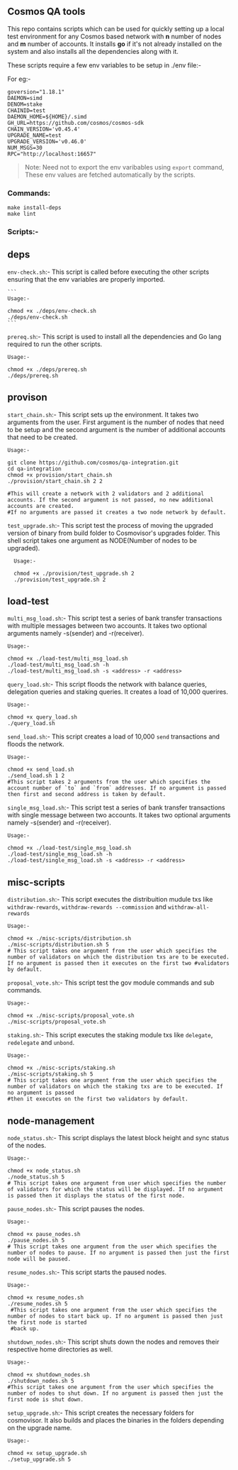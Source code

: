 ## Cosmos QA tools

This repo contains scripts which can be used for quickly setting up a local test environment for any Cosmos based network with **n** number of nodes and **m** number of accounts.
It installs **go** if it's not already installed on the system and also installs all the dependencies along with it. 

These scripts require a few env variables to be setup in ./env file:-

For eg:- 
```
goversion="1.18.1"
DAEMON=simd
DENOM=stake
CHAINID=test
DAEMON_HOME=${HOME}/.simd
GH_URL=https://github.com/cosmos/cosmos-sdk
CHAIN_VERSION='v0.45.4'
UPGRADE_NAME=test
UPGRADE_VERSION='v0.46.0'
NUM_MSGS=30
RPC="http://localhost:16657"
```
>Note: Need not to export the env varibables using `export` command, These env values are fetched automatically by the scripts.

### Commands:
```
make install-deps
make lint
```

### Scripts:-

## deps

`env-check.sh`:- This script is called before executing the other scripts ensuring that the env variables are properly imported.

    ```
    Usage:-

    chmod +x ./deps/env-check.sh
    ./deps/env-check.sh
    ```

`prereq.sh`:- This script is used to install all the dependencies and Go lang required to run the other scripts.

  ```
  Usage:-

  chmod +x ./deps/prereq.sh
  ./deps/prereq.sh
  ```

## provison

`start_chain.sh`:- This script sets up the environment. It takes two arguments from the user. First argument is the number of nodes that need to be setup and the second argument is the number of additional accounts that need to be created. 

  ```
  Usage:-

  git clone https://github.com/cosmos/qa-integration.git
  cd qa-integration
  chmod +x provision/start_chain.sh
  ./provision/start_chain.sh 2 2

  #This will create a network with 2 validators and 2 additional accounts. If the second argument is not passed, no new additional accounts are created. 
  #If no arguments are passed it creates a two node network by default.
  ```

`test_upgrade.sh`:- This script test the process of moving the upgraded version of binary from build folder to Cosmovisor's upgrades folder. This shell script    takes one argument as NODE(Number of nodes to be upgraded).

```
  Usage:-

  chmod +x ./provision/test_upgrade.sh 2
  ./provision/test_upgrade.sh 2

```

## load-test

`multi_msg_load.sh`:- This script test a series of bank transfer transactions with multiple messages between two accounts. It takes two optional arguments namely -s(sender) and -r(receiver). 

  ```
  Usage:-

  chmod +x ./load-test/multi_msg_load.sh
  ./load-test/multi_msg_load.sh -h
  ./load-test/multi_msg_load.sh -s <address> -r <address>

  ```

`query_load.sh`:- This script floods the network with balance queries, delegation queries and staking queries. It creates a load of 10,000 querires.

 ```
 Usage:-

 chmod +x query_load.sh
 ./query_load.sh
 ```

`send_load.sh`:- This script creates a load of 10,000 `send` transactions and floods the network.  

 ```
 Usage:-

 chmod +x send_load.sh
 ./send_load.sh 1 2
 #This script takes 2 arguments from the user which specifies the account number of `to` and `from` addresses. If no argument is passed then first and second address is taken by default.
 ```

`single_msg_load.sh`:- This script test a series of bank transfer transactions with single message between two accounts. It takes two optional arguments namely -s(sender) and -r(receiver). 

  ```
  Usage:-

  chmod +x ./load-test/single_msg_load.sh
  ./load-test/single_msg_load.sh -h
  ./load-test/single_msg_load.sh -s <address> -r <address>
  ```

## misc-scripts

`distribution.sh`:- This script executes the distribuition mudule txs like `withdraw-rewards`, `withdraw-rewards --commission` and `withdraw-all-rewards`

  ```
  Usage:-

  chmod +x ./misc-scripts/distribution.sh
  ./misc-scripts/distribution.sh 5
  # This script takes one argument from the user which specifies the number of validators on which the distribution txs are to be executed. If no argument is passed then it executes on the first two #validators by default.
  ```

`proposal_vote.sh`:- This script test the gov module commands and sub commands.

  ```
  Usage:-

  chmod +x ./misc-scripts/proposal_vote.sh
  ./misc-scripts/proposal_vote.sh
  ```
 
`staking.sh`:- This script executes the staking module txs like `delegate`, `redelegate` and `unbond`.

 ```
 Usage:-

 chmod +x ./misc-scripts/staking.sh
 ./misc-scripts/staking.sh 5
 # This script takes one argument from the user which specifies the number of validators on which the staking txs are to be executed. If no argument is passed
 #then it executes on the first two validators by default.
 ```

 ## node-management
 
`node_status.sh`:- This script displays the latest block height and sync status of the nodes.
 
 ```
 Usage:-

 chmod +x node_status.sh
 ./node_status.sh 5
 # This script takes one argument from user which specifies the number of validators for which the status will be displayed. If no argument is passed then it displays the status of the first node.
 ```
 `pause_nodes.sh`:- This script pauses the nodes.

 ```
 Usage:-

 chmod +x pause_nodes.sh
 ./pause_nodes.sh 5
 # This script takes one argument from the user which specifies the number of nodes to pause. If no argument is passed then just the first node will be paused.
 ```

 `resume_nodes.sh`:- This script starts the paused nodes.

 ```
 Usage:-

 chmod +x resume_nodes.sh
 ./resume_nodes.sh 5
  #This script takes one argument from the user which specifies the number of nodes to start back up. If no argument is passed then just the first node is started
  #back up.
 ```

 
 
 `shutdown_nodes.sh`:- This script shuts down the nodes and removes their respective home directories as well.

 ```
 Usage:-

 chmod +x shutdown_nodes.sh
 ./shutdown_nodes.sh 5
 #This script takes one argument from the user which specifies the number of nodes to shut down. If no argument is passed then just the first node is shut down.
 ```

 `setup_upgrade.sh`:- This script creates the necessary folders for cosmovisor. It also builds and places the binaries in the folders depending on the upgrade name.
 ```
 Usage:-

 chmod +x setup_upgrade.sh
 ./setup_upgrade.sh 5

```
